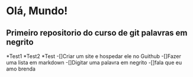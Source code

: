 # Olá, Mundo!
 Primeiro repositorio do curso de git
 palavras em __negrito__
 ---
 *Test1
 *Test2
 *Test
-[]Criar um site e hospedar ele no Guithub
-[]Fazer uma lista em markdown
-[]Digitar uma palavra em negrito
-[]fala que eu amo brenda
